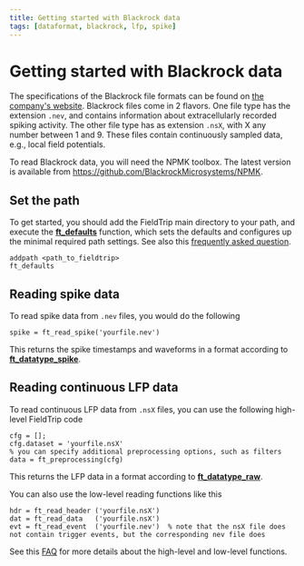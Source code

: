 ```yaml
---
title: Getting started with Blackrock data
tags: [dataformat, blackrock, lfp, spike]
---
```


# Getting started with Blackrock data

The specifications of the Blackrock file formats can be found on [the company's website](http://support.blackrockmicro.com/). Blackrock files come in 2 flavors. One file type has the extension `.nev`, and contains information about extracellularly recorded spiking activity. The other file type has as extension `.nsX`, with X any number between 1 and 9. These files contain continuously sampled data, e.g.,  local field potentials.

To read Blackrock data, you will need the NPMK toolbox. The latest version is available from <https://github.com/BlackrockMicrosystems/NPMK>.

## Set the path

To get started, you should add the FieldTrip main directory to your path, and execute the **[ft_defaults](/reference/ft_defaults)** function, which sets the defaults and configures up the minimal required path settings. See also this [frequently asked question](/faq/should_i_add_fieldtrip_with_all_subdirectories_to_my_matlab_path).

    addpath <path_to_fieldtrip>
    ft_defaults

## Reading spike data

To read spike data from `.nev` files, you would do the following

    spike = ft_read_spike('yourfile.nev')

This returns the spike timestamps and waveforms in a format according to **[ft_datatype_spike](/reference/utilities/ft_datatype_spike)**.

## Reading continuous LFP data

To read continuous LFP data from `.nsX` files, you can use the following high-level FieldTrip code

    cfg = [];
    cfg.dataset = 'yourfile.nsX'
    % you can specify additional preprocessing options, such as filters
    data = ft_preprocessing(cfg)

This returns the LFP data in a format according to **[ft_datatype_raw](/reference/utilities/ft_datatype_raw)**.

You can also use the low-level reading functions like this

    hdr = ft_read_header ('yourfile.nsX')
    dat = ft_read_data   ('yourfile.nsX')
    evt = ft_read_event  ('yourfile.nev')  % note that the nsX file does not contain trigger events, but the corresponding nev file does

See this [FAQ](/faq/how_can_i_import_my_own_dataformat) for more details about the high-level and low-level functions.

